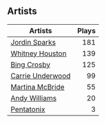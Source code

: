 ## Artists
Artists | Plays 
----- | -----: 
[Jordin Sparks](/artists/jordin-sparks-57699) | 181
[Whitney Houston](/artists/whitney-houston-87166) | 139
[Bing Crosby](/artists/bing-crosby-1864) | 125
[Carrie Underwood](/artists/carrie-underwood-89416) | 99
[Martina McBride](/artists/martina-mcbride-35319) | 55
[Andy Williams](/artists/andy-williams-16425) | 20
[Pentatonix](/artists/pentatonix-655231) | 3

